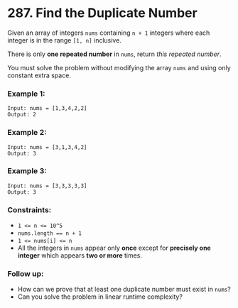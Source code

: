 # 287. Find the Duplicate Number

Given an array of integers `nums` containing `n + 1` integers where each integer is in the range `[1, n]` inclusive.

There is only **one repeated number** in `nums`, return *this repeated number*.

You must solve the problem without modifying the array `nums` and using only constant extra space.

### Example 1:

```text
Input: nums = [1,3,4,2,2]
Output: 2
```

### Example 2:

```text
Input: nums = [3,1,3,4,2]
Output: 3
```

### Example 3:

```text
Input: nums = [3,3,3,3,3]
Output: 3
```

### Constraints:

- `1 <= n <= 10^5`
- `nums.length == n + 1`
- `1 <= nums[i] <= n`
- All the integers in `nums` appear only **once** except for **precisely one integer** which appears **two or more** times.

### Follow up:

- How can we prove that at least one duplicate number must exist in `nums`?
- Can you solve the problem in linear runtime complexity?